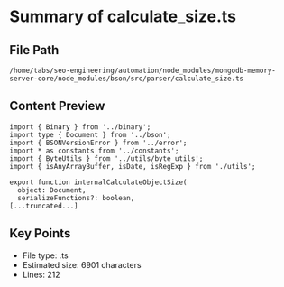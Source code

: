 # Summary of calculate_size.ts
  
## File Path
`/home/tabs/seo-engineering/automation/node_modules/mongodb-memory-server-core/node_modules/bson/src/parser/calculate_size.ts`

## Content Preview
```
import { Binary } from '../binary';
import type { Document } from '../bson';
import { BSONVersionError } from '../error';
import * as constants from '../constants';
import { ByteUtils } from '../utils/byte_utils';
import { isAnyArrayBuffer, isDate, isRegExp } from './utils';

export function internalCalculateObjectSize(
  object: Document,
  serializeFunctions?: boolean,
[...truncated...]
```

## Key Points
- File type: .ts
- Estimated size: 6901 characters
- Lines: 212
